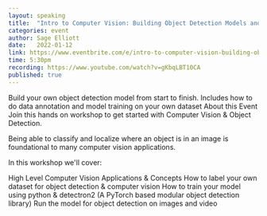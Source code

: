```yaml
---
layout: speaking
title:  "Intro to Computer Vision: Building Object Detection Models and Datasets - Workshop"
categories: event
author: Sage Elliott
date:   2022-01-12
link: https://www.eventbrite.com/e/intro-to-computer-vision-building-object-detection-models-and-datasets-tickets-225984946057?aff=SageSocial
time: 5:30pm
recording: https://www.youtube.com/watch?v=gKbqLBT10CA
published: true
---
```


Build your own object detection model from start to finish. Includes how to do data annotation and model training on your own dataset
About this Event
Join this hands on workshop to get started with Computer Vision & Object Detection.

Being able to classify and localize where an object is in an image is foundational to many computer vision applications.

In this workshop we'll cover:

High Level Computer Vision Applications & Concepts
How to label your own dataset for object detection & computer vision
How to train your model using python & detectron2 (A PyTorch based modular object detection library)
Run the model for object detection on images and video